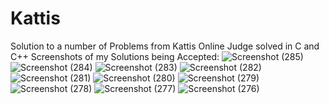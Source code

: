 # Kattis
Solution to a number of Problems from Kattis Online Judge solved in C and C++
Screenshots of my Solutions being Accepted:
![Screenshot (285)](https://github.com/SumaitaB/Kattis/assets/51522304/d0189a41-a92f-4569-a038-7c09ebff0463)
![Screenshot (284)](https://github.com/SumaitaB/Kattis/assets/51522304/71465d0d-cb35-4666-925f-a72072696a61)
![Screenshot (283)](https://github.com/SumaitaB/Kattis/assets/51522304/0c32be97-0c30-4202-988c-346cd4e6b88d)
![Screenshot (282)](https://github.com/SumaitaB/Kattis/assets/51522304/53b5b2ea-9fdb-43b4-9e75-fe7912aeb31b)
![Screenshot (281)](https://github.com/SumaitaB/Kattis/assets/51522304/69bfb21c-e6e3-4e46-a919-e7ec8d93d779)
![Screenshot (280)](https://github.com/SumaitaB/Kattis/assets/51522304/9f1fb4ac-d04e-4866-923e-b940997f4d3f)
![Screenshot (279)](https://github.com/SumaitaB/Kattis/assets/51522304/2cb0c220-40db-4823-b747-433ff5a906dd)
![Screenshot (278)](https://github.com/SumaitaB/Kattis/assets/51522304/79f32626-2405-4966-aaa4-a692676ec0cf)
![Screenshot (277)](https://github.com/SumaitaB/Kattis/assets/51522304/b5e9d117-fc8b-4067-a88e-115ff016055b)
![Screenshot (276)](https://github.com/SumaitaB/Kattis/assets/51522304/aa5b8734-29b6-45a4-95e2-f67b8727d81f)


